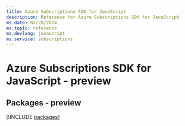 ```yaml
---
title: Azure Subscriptions SDK for JavaScript
description: Reference for Azure Subscriptions SDK for JavaScript
ms.date: 02/20/2024
ms.topic: reference
ms.devlang: javascript
ms.service: subscriptions
---
```

# Azure Subscriptions SDK for JavaScript - preview
## Packages - preview
[!INCLUDE [packages](subscriptions-index.md)]